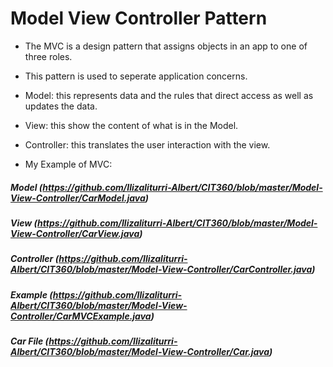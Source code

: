 # Model View Controller Pattern

- The MVC is a design pattern that assigns objects in an app to one of three roles. 
- This pattern is used to seperate application concerns.


- Model: this represents data and the rules that direct access as well as updates the data. 
- View: this show the content of what is in the Model. 
- Controller: this translates the user interaction with the view. 


- My Example of MVC:

##### Model (https://github.com/Ilizaliturri-Albert/CIT360/blob/master/Model-View-Controller/CarModel.java)
##### View (https://github.com/Ilizaliturri-Albert/CIT360/blob/master/Model-View-Controller/CarView.java)
##### Controller (https://github.com/Ilizaliturri-Albert/CIT360/blob/master/Model-View-Controller/CarController.java)
##### Example (https://github.com/Ilizaliturri-Albert/CIT360/blob/master/Model-View-Controller/CarMVCExample.java)
##### Car File (https://github.com/Ilizaliturri-Albert/CIT360/blob/master/Model-View-Controller/Car.java)
